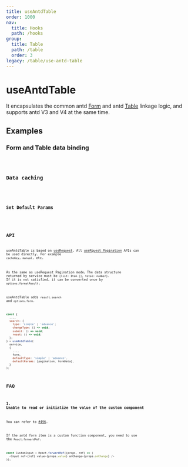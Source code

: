 ```yaml
---
title: useAntdTable
order: 1000
nav:
  title: Hooks
  path: /hooks
group:
  title: Table
  path: /table
  order: 3
legacy: /table/use-antd-table
---
```


# useAntdTable

It encapsulates the common antd [Form](https://ant.design/components/form-cn/) and antd [Table](https://ant.design/components/table-cn/) linkage logic, and supports antd V3 and V4 at the same time.

## Examples

### Form and Table data binding

<code src="./demo/demo1.tsx" />

### Data caching

<code src="./demo/demo2.tsx" />

### Set Default Params

<code src="./demo/demo5.tsx" />

## API

useAntdTable is based on [useRequest](/async). All [useRquest Pagination](/async?anchor=pagination#api-1) APIs can be used directly. For example `cacheKey`,` manual`, etc.

As the same as useRequest Pagination mode，The data structure returned by service must be `{list: Item [], total: number}`. If it is not satisfied, it can be converted once by `options.formatResult`.

useAntdTable adds `result.search` and` options.form`.

```javascript
const {
  ...,
  search: {
    type: 'simple' | 'advance';
    changeType: () => void;
    submit: () => void;
    reset: () => void;
  };
} = useAntdTable(
  service,
  {
    ...,
    form,
    defaultType: 'simple' | 'advance',
    defaultParams: [pagination, formData],
  }
);
```

## FAQ

### 1. Unable to read or initialize the value of the custom component

You can refer to [#496](https://github.com/alibaba/hooks/issues/496).

If the antd form item is a custom function component, you need to use the `React.forwardRef`.

```js
const CustomInput = React.forwardRef((props, ref) => (
  <Input ref={ref} value={props.value} onChange={props.onChange} />
));
```
